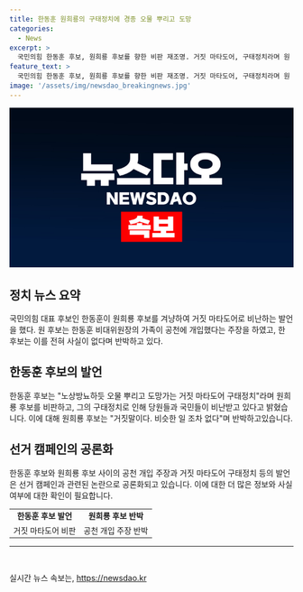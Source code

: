 ```yaml
---
title: 한동훈 원희룡의 구태정치에 경종 오물 뿌리고 도망
categories:
  - News
excerpt: >
  국민의힘 한동훈 후보, 원희룡 후보를 향한 비판 재조명. 거짓 마타도어, 구태정치라며 원 후보의 공천 개입 주장 거짓이라고 반박. 원 후보의 변화가 필요한 거짓 마타도어 구태정치라며 강조. 이에 원 후보는 반박하며 논란 재점화.
feature_text: >
  국민의힘 한동훈 후보, 원희룡 후보를 향한 비판 재조명. 거짓 마타도어, 구태정치라며 원 후보의 공천 개입 주장 거짓이라고 반박. 원 후보의 변화가 필요한 거짓 마타도어 구태정치라며 강조. 이에 원 후보는 반박하며 논란 재점화.
image: '/assets/img/newsdao_breakingnews.jpg'
---
```


<p><img src="/assets/img/newsdao_breakingnews.jpg" alt="flaretime 속보" /></p>

<h2 data-ke-size="size26">정치 뉴스 요약</h2>

<p data-ke-size="size16">국민의힘 대표 후보인 한동훈이 원희룡 후보를 겨냥하여 거짓 마타도어로 비난하는 발언을 했다. 원 후보는 한동훈 비대위원장의 가족이 공천에 개입했다는 주장을 하였고, 한 후보는 이를 전혀 사실이 없다며 반박하고 있다.</p>

<h2 data-ke-size="size26">한동훈 후보의 발언</h2>

<p data-ke-size="size16">한동훈 후보는 "노상방뇨하듯 오물 뿌리고 도망가는 거짓 마타도어 구태정치"라며 원희룡 후보를 비판하고, 그의 구태정치로 인해 당원들과 국민들이 비난받고 있다고 밝혔습니다. 이에 대해 원희룡 후보는 "거짓말이다. 비슷한 일 조차 없다"며 반박하고있습니다.</p>

<h2 data-ke-size="size26">선거 캠페인의 공론화</h2>

<p data-ke-size="size16">한동훈 후보와 원희룡 후보 사이의 공천 개입 주장과 거짓 마타도어 구태정치 등의 발언은 선거 캠페인과 관련된 논란으로 공론화되고 있습니다. 이에 대한 더 많은 정보와 사실 여부에 대한 확인이 필요합니다.</p>

<table>
    <tr>
        <td style="text-align: center; height: 17px;"><b>한동훈 후보 발언</b></td>
        <td style="text-align: center; height: 17px;"><b>원희룡 후보 반박</b></td>
    </tr>
    <tr>
        <td style="text-align: center; height: 17px;">거짓 마타도어 비판</td>
        <td style="text-align: center; height: 17px;">공천 개입 주장 반박</td>
    </tr>
</table>

<hr>

<p data-ke-size="size16">&nbsp;</p>
실시간 뉴스 속보는, <a href="https://newsdao.kr" rel="dofollow">https://newsdao.kr</a>


